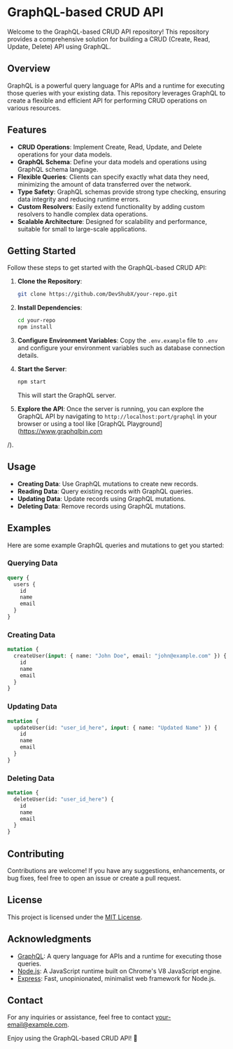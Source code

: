 # GraphQL-based CRUD API

Welcome to the GraphQL-based CRUD API repository! This repository provides a comprehensive solution for building a CRUD (Create, Read, Update, Delete) API using GraphQL. 

## Overview
GraphQL is a powerful query language for APIs and a runtime for executing those queries with your existing data. This repository leverages GraphQL to create a flexible and efficient API for performing CRUD operations on various resources.

## Features
- **CRUD Operations**: Implement Create, Read, Update, and Delete operations for your data models.
- **GraphQL Schema**: Define your data models and operations using GraphQL schema language.
- **Flexible Queries**: Clients can specify exactly what data they need, minimizing the amount of data transferred over the network.
- **Type Safety**: GraphQL schemas provide strong type checking, ensuring data integrity and reducing runtime errors.
- **Custom Resolvers**: Easily extend functionality by adding custom resolvers to handle complex data operations.
- **Scalable Architecture**: Designed for scalability and performance, suitable for small to large-scale applications.

## Getting Started
Follow these steps to get started with the GraphQL-based CRUD API:

1. **Clone the Repository**: 
   ```bash
   git clone https://github.com/DevShubX/your-repo.git
   ```

2. **Install Dependencies**: 
   ```bash
   cd your-repo
   npm install
   ```

3. **Configure Environment Variables**: 
   Copy the `.env.example` file to `.env` and configure your environment variables such as database connection details.

4. **Start the Server**: 
   ```bash
   npm start
   ```
   This will start the GraphQL server.

5. **Explore the API**: 
   Once the server is running, you can explore the GraphQL API by navigating to `http://localhost:port/graphql` in your browser or using a tool like [GraphQL Playground](https://www.graphqlbin.com

/).

## Usage
- **Creating Data**: Use GraphQL mutations to create new records.
- **Reading Data**: Query existing records with GraphQL queries.
- **Updating Data**: Update records using GraphQL mutations.
- **Deleting Data**: Remove records using GraphQL mutations.

## Examples
Here are some example GraphQL queries and mutations to get you started:

### Querying Data
```graphql
query {
  users {
    id
    name
    email
  }
}
```

### Creating Data
```graphql
mutation {
  createUser(input: { name: "John Doe", email: "john@example.com" }) {
    id
    name
    email
  }
}
```

### Updating Data
```graphql
mutation {
  updateUser(id: "user_id_here", input: { name: "Updated Name" }) {
    id
    name
    email
  }
}
```

### Deleting Data
```graphql
mutation {
  deleteUser(id: "user_id_here") {
    id
    name
    email
  }
}
```

## Contributing
Contributions are welcome! If you have any suggestions, enhancements, or bug fixes, feel free to open an issue or create a pull request.

## License
This project is licensed under the [MIT License](LICENSE).

## Acknowledgments
- [GraphQL](https://graphql.org/): A query language for APIs and a runtime for executing those queries.
- [Node.js](https://nodejs.org/): A JavaScript runtime built on Chrome's V8 JavaScript engine.
- [Express](https://expressjs.com/): Fast, unopinionated, minimalist web framework for Node.js.

## Contact
For any inquiries or assistance, feel free to contact [your-email@example.com](mailto:your-email@example.com).

Enjoy using the GraphQL-based CRUD API! 🚀
